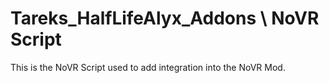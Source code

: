 # Tareks_HalfLifeAlyx_Addons \ NoVR Script
This is the NoVR Script used to add integration into the NoVR Mod.
 